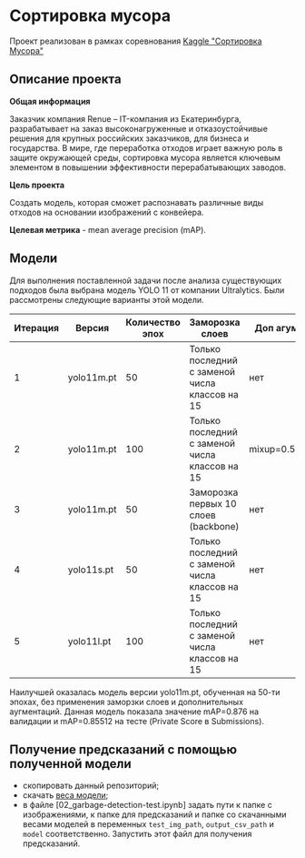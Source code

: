 # Сортировка мусора
Проект реализован в рамках соревнования [Kaggle "Сортировка Мусора"](https://www.kaggle.com/competitions/waste-detection)
## Описание проекта 

**Общая информация**

Заказчик компания Renue – IT-компания из Екатеринбурга, разрабатывает на заказ высоконагруженные и отказоустойчивые решения для крупных российских заказчиков, для бизнеса и государства. В мире, где переработка отходов играет важную роль в защите окружающей среды, сортировка мусора является ключевым элементом в повышении эффективности перерабатывающих заводов. 

**Цель проекта**

Создать модель, которая сможет распознавать различные виды отходов на основании изображений с конвейера.

**Целевая метрика** - mean average precision (mAP).

## Модели
Для выполнения поставленной задачи после анализа существующих подходов была выбрана модель YOLO 11 от компании Ultralytics. Были рассмотрены следующие варианты этой модели.

|Итерация|Версия|Количество эпох|Заморозка слоев|Доп агументации|mAP@50:95 val|mAP test|
|-|----|------|--------|----|----|----|
|1|yolo11m.pt|50|Только последний с заменой числа классов на 15|нет|0.876|0.85512|
|2|yolo11m.pt|100|Только последний с заменой числа классов на 15|mixup=0.5,flipud=0.5|0.87|0.84857|
|3|yolo11m.pt|50|Заморозка первых 10 слоев (backbone)|нет|0.861|0.83727|
|4|yolo11s.pt|50|Только последний с заменой числа классов на 15|нет|0.876|0.85503|
|5|yolo11l.pt|100|Только последний с заменой числа классов на 15|нет|0.873|0.84910|

Наилучшей оказалась модель версии yolo11m.pt, обученная на 50-ти эпохах, без применения заморзки слоев и дополнительных аугментаций. Данная модель показала значение mAP=0.876 на валидации и mAP=0.85512 на тесте (Private Score в Submissions).

## Получение предсказаний с помощью полученной модели
- скопировать данный репозиторий;
- скачать [веса модели](https://drive.google.com/drive/folders/1zjz8tPwV-9NDO_zPXTkxW2ucISUnf1UR?usp=sharing);
- в файле [02_garbage-detection-test.ipynb] задать пути к папке с изображениями, к папке для предсказаний и папке со скачанными весами моделей в переменных `test_img_path`, `output_csv_path` и `model` соответственно. Запустить этот файл для получения предсказаний.
